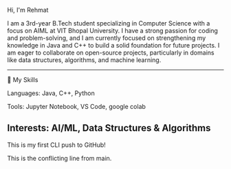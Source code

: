  Hi, I'm Rehmat

I am a 3rd-year B.Tech student specializing in Computer Science with a focus on AIML at VIT Bhopal University. I have a strong passion for coding and problem-solving, and I am currently focused on strengthening my knowledge in Java and C++ to build a solid foundation for future projects. I am eager to collaborate on open-source projects, particularly in domains like data structures, algorithms, and machine learning.

---------------------------------------------------------------------------------------------------------------------------------------------------------------------------------------------
🚀 My Skills

Languages: Java, C++, Python

Tools: Jupyter Notebook, VS Code, google colab

Interests: AI/ML, Data Structures & Algorithms
------------------------------------------------------------------------------------------------------------------------------------
This is my first CLI push to GitHub!


This is the conflicting line from main.
